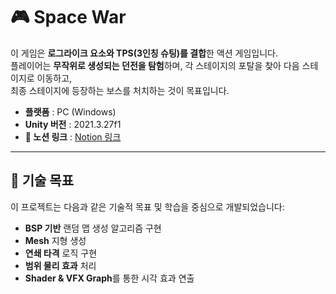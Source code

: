 # 🎮 Space War

이 게임은 **로그라이크 요소와 TPS(3인칭 슈팅)를 결합**한 액션 게임입니다.  
플레이어는 **무작위로 생성되는 던전을 탐험**하며, 각 스테이지의 포탈을 찾아 다음 스테이지로 이동하고,  
최종 스테이지에 등장하는 보스를 처치하는 것이 목표입니다.

- **플랫폼** : PC (Windows)
- **Unity 버전** : 2021.3.27f1
- **📄 노션 링크** : [Notion 링크](https://mincheolstudy.notion.site/Space-War-182d4b6c965c80618712c7dc3ea4bbf4)
---

## 🎯 기술 목표

이 프로젝트는 다음과 같은 기술적 목표 및 학습을 중심으로 개발되었습니다:

- **BSP 기반** 랜덤 맵 생성 알고리즘 구현
- **Mesh** 지형 생성
- **연쇄 타격** 로직 구현
- **범위 물리 효과** 처리
- **Shader & VFX Graph**를 통한 시각 효과 연출
